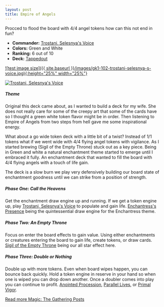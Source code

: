 ```yaml
---
layout: post
title: Empire of Angels
---
```


Procced to flood the board with 4/4 angel tokens how can this not end in fun?

- **Commander:** [Trostani, Selesnya's Voice](https://scryfall.com/card/gk1/102/trostani-selesnyas-voice)
- **Colors:** Green and White 
- **Ranking:** 6 out of 10
- **Deck:** [Tappedout](https://tappedout.net/mtg-decks/empire-of-angels/)

[![test image size]({{ site.baseurl }}/images/gk1-102-trostani-selesnya-s-voice.jpg){:height="25%" width="25%"}](https://scryfall.com/card/gk1/102/trostani-selesnyas-voice)

<div class="row">
  <div class="col-md-2"></div>
  <div class="col-md-10">
    <a href="#">
     <img src="{{ site.baseurl }}/images/gk1-102-trostani-selesnya-s-voice.jpg" class="img-responsive img-rounded" alt="Trostani, Selesnya's Voice">
    </a>
  </div>
  <div class="col-md-2"></div>
</div>


##### Theme

Original this deck came about, as I wanted to build a deck for my wife. She does not really care for some of the creepy art that some of the cards have so I thought a green white token flavor might be in order. Then listening to Empire of Angels from two steps from hell gave me some inspirational energy.

What about a go wide token deck with a little bit of a twist? Instead of 1/1 tokens what if we went wide with 4/4 flying angel tokens with vigilance. As I started brewing (Sigil of the Empty Throne) stuck out as a key piece. Being in Green and white a natural enchantment theme started to emerge until I embraced it fully. An enchantment deck that wanted to fill the board with 4/4 flying angels with a touch of life gain.

The deck is a slow burn we play very defensively building our board state of enchantment goodness until we can strike from a position of strength.

##### Phase One: Call the Heavens
Get the enchantment draw engine up and running. If we get a token engine up, play [Trostani, Selesnya's Voice](https://scryfall.com/card/gk1/102/trostani-selesnyas-voice) to populate and gain life. [Enchantress's Presence](https://scryfall.com/card/c18/141/enchantresss-presence) being the quintessential draw engine for the Enchantress theme.

##### Phase Two: An Empty Throne
Focus on enter the board effects to gain value. Using either enchantments or creatures entering the board to gain life, create tokens, or draw cards. [Sigil of the Empty Throne](https://scryfall.com/card/c18/74/sigil-of-the-empty-throne) being our all star effect here.

##### Phase Three: Double or Nothing
Double up with more tokens. Even when board wipes happen, you can bounce back quickly. Hold a token engine in reserve in your hand so when one is wiped you can drop down another. Once a doubler comes into play you can continue to profit. [Anointed Procession](https://scryfall.com/card/akh/2/anointed-procession), [Parallel Lives](https://scryfall.com/card/isd/199/parallel-lives), or [Primal Vigor](https://scryfall.com/card/c13/162/primal-vigor).


[Read more Magic: The Gathering Posts](https://tactictalisman.github.io/magic/)
